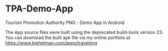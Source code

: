 # TPA-Demo-App
Tourism Promotion Authority PNG - Demo App in Android

The App source files were built using the deprecated build-tools version 23. 
You can download the built apk file via my online portfolio at https://www.bighetman.com/apps/travelpng
